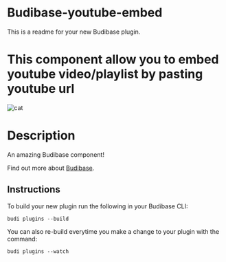 # Budibase-youtube-embed
This is a readme for your new Budibase plugin.

# This component allow you to embed youtube video/playlist by pasting youtube url
![cat](https://user-images.githubusercontent.com/57537261/194773372-f2886352-9186-40cb-93dc-21b105ea00bd.gif)


# Description
An amazing Budibase component!

Find out more about [Budibase](https://github.com/Budibase/budibase).

## Instructions

To build your new  plugin run the following in your Budibase CLI:
```
budi plugins --build
```

You can also re-build everytime you make a change to your plugin with the command:
```
budi plugins --watch
```

